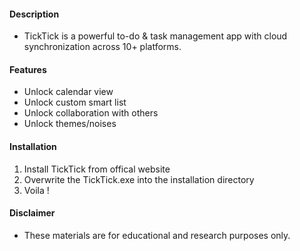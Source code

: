 #### Description
- TickTick is a powerful to-do & task management app with cloud synchronization across 10+ platforms.

#### Features
- Unlock calendar view
- Unlock custom smart list
- Unlock collaboration with others
- Unlock themes/noises

#### Installation
1. Install TickTick from offical website
2. Overwrite the TickTick.exe into the installation directory
3. Voila !

#### Disclaimer
- These materials are for educational and research purposes only.
